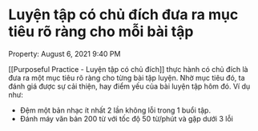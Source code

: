 # Luyện tập có chủ đích đưa ra mục tiêu rõ ràng cho mỗi bài tập

Property: August 6, 2021 9:40 PM

[[Purposeful Practice - Luyện tập có chủ đích]] thực hành có chủ đích là đưa ra một mục tiêu rõ ràng cho từng bài tập luyện. Nhờ mục tiêu đó, ta đánh giá được sự cải thiện, hay điểm yếu của bài luyện tập hôm đó. Ví dụ như: 

- Đệm một bản nhạc ít nhất 2 lần không lỗi trong 1 buổi tập.
- Đánh máy văn bản 200 từ với tốc độ 50 từ/phút và gặp dưới 3 lỗi